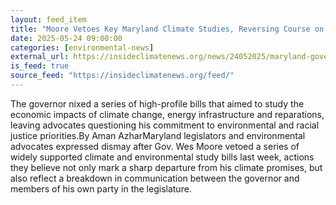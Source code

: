 ```yaml
---
layout: feed_item
title: "Moore Vetoes Key Maryland Climate Studies, Reversing Course on Environmental Justice Commitments"
date: 2025-05-24 09:00:00
categories: [environmental-news]
external_url: https://insideclimatenews.org/news/24052025/maryland-governor-vetoes-key-climate-studies/
is_feed: true
source_feed: "https://insideclimatenews.org/feed/"
---
```


The governor nixed a series of high-profile bills that aimed to study the economic impacts of climate change, energy infrastructure and reparations, leaving advocates questioning his commitment to environmental and racial justice priorities.By Aman AzharMaryland legislators and environmental advocates expressed dismay after Gov. Wes Moore vetoed a series of widely supported climate and environmental study bills last week, actions they believe not only mark a sharp departure from his climate promises, but also reflect a breakdown in communication between the governor and members of his own party in the legislature.
